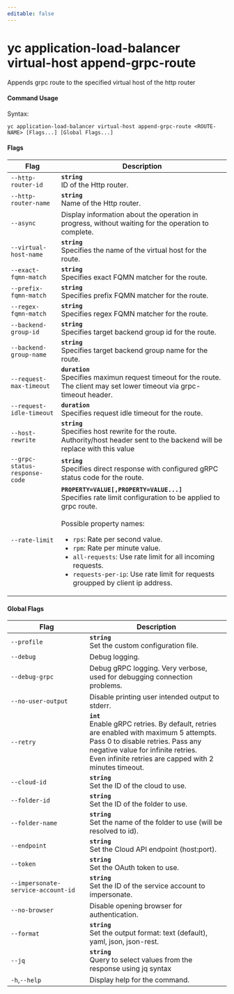 ```yaml
---
editable: false
---
```


# yc application-load-balancer virtual-host append-grpc-route

Appends grpc route to the specified virtual host of the http router

#### Command Usage

Syntax: 

`yc application-load-balancer virtual-host append-grpc-route <ROUTE-NAME> [Flags...] [Global Flags...]`

#### Flags

| Flag | Description |
|----|----|
|`--http-router-id`|<b>`string`</b><br/>ID of the Http router.|
|`--http-router-name`|<b>`string`</b><br/>Name of the Http router.|
|`--async`|Display information about the operation in progress, without waiting for the operation to complete.|
|`--virtual-host-name`|<b>`string`</b><br/>Specifies the name of the virtual host for the route.|
|`--exact-fqmn-match`|<b>`string`</b><br/>Specifies exact FQMN matcher for the route.|
|`--prefix-fqmn-match`|<b>`string`</b><br/>Specifies prefix FQMN matcher for the route.|
|`--regex-fqmn-match`|<b>`string`</b><br/>Specifies regex FQMN matcher for the route.|
|`--backend-group-id`|<b>`string`</b><br/>Specifies target backend group id for the route.|
|`--backend-group-name`|<b>`string`</b><br/>Specifies target backend group name for the route.|
|`--request-max-timeout`|<b>`duration`</b><br/>Specifies maximun request timeout for the route. The client may set lower timeout via grpc-timeout header.|
|`--request-idle-timeout`|<b>`duration`</b><br/>Specifies request idle timeout for the route.|
|`--host-rewrite`|<b>`string`</b><br/>Specifies host rewrite for the route. Authority/host header sent to the backend will be replace with this value|
|`--grpc-status-response-code`|<b>`string`</b><br/>Specifies direct response with configured gRPC status code for the route.|
|`--rate-limit`|<b>`PROPERTY=VALUE[,PROPERTY=VALUE...]`</b><br/>Specifies rate limit configuration to be applied to grpc route.<br/><br/>Possible property names:<br/><ul> <li><code>rps</code>:     Rate per second value.</li> <li><code>rpm</code>:     Rate per minute value.</li> <li><code>all-requests</code>:     Use rate limit for all incoming requests.</li> <li><code>requests-per-ip</code>:     Use rate limit for requests groupped by client ip address.</li> </ul>|

#### Global Flags

| Flag | Description |
|----|----|
|`--profile`|<b>`string`</b><br/>Set the custom configuration file.|
|`--debug`|Debug logging.|
|`--debug-grpc`|Debug gRPC logging. Very verbose, used for debugging connection problems.|
|`--no-user-output`|Disable printing user intended output to stderr.|
|`--retry`|<b>`int`</b><br/>Enable gRPC retries. By default, retries are enabled with maximum 5 attempts.<br/>Pass 0 to disable retries. Pass any negative value for infinite retries.<br/>Even infinite retries are capped with 2 minutes timeout.|
|`--cloud-id`|<b>`string`</b><br/>Set the ID of the cloud to use.|
|`--folder-id`|<b>`string`</b><br/>Set the ID of the folder to use.|
|`--folder-name`|<b>`string`</b><br/>Set the name of the folder to use (will be resolved to id).|
|`--endpoint`|<b>`string`</b><br/>Set the Cloud API endpoint (host:port).|
|`--token`|<b>`string`</b><br/>Set the OAuth token to use.|
|`--impersonate-service-account-id`|<b>`string`</b><br/>Set the ID of the service account to impersonate.|
|`--no-browser`|Disable opening browser for authentication.|
|`--format`|<b>`string`</b><br/>Set the output format: text (default), yaml, json, json-rest.|
|`--jq`|<b>`string`</b><br/>Query to select values from the response using jq syntax|
|`-h`,`--help`|Display help for the command.|
